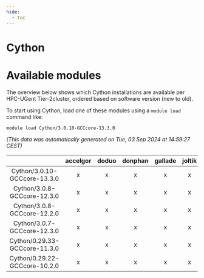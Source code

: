 ```yaml
---
hide:
  - toc
---
```


Cython
======

# Available modules


The overview below shows which Cython installations are available per HPC-UGent Tier-2cluster, ordered based on software version (new to old).

To start using Cython, load one of these modules using a `module load` command like:

```shell
module load Cython/3.0.10-GCCcore-13.3.0
```

*(This data was automatically generated on Tue, 03 Sep 2024 at 14:59:27 CEST)*  

| |accelgor|doduo|donphan|gallade|joltik|shinx|skitty|
| :---: | :---: | :---: | :---: | :---: | :---: | :---: | :---: |
|Cython/3.0.10-GCCcore-13.3.0|x|x|x|x|x|x|x|
|Cython/3.0.8-GCCcore-12.3.0|x|x|x|x|x|x|x|
|Cython/3.0.8-GCCcore-12.2.0|x|x|x|x|x|-|x|
|Cython/3.0.7-GCCcore-12.3.0|x|x|x|x|x|-|x|
|Cython/0.29.33-GCCcore-11.3.0|x|x|x|x|x|-|x|
|Cython/0.29.22-GCCcore-10.2.0|x|x|x|x|x|-|x|
